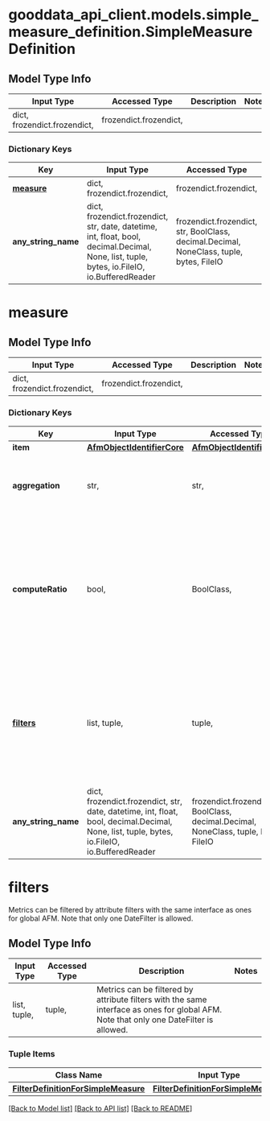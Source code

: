 # gooddata_api_client.models.simple_measure_definition.SimpleMeasureDefinition

## Model Type Info
Input Type | Accessed Type | Description | Notes
------------ | ------------- | ------------- | -------------
dict, frozendict.frozendict,  | frozendict.frozendict,  |  | 

### Dictionary Keys
Key | Input Type | Accessed Type | Description | Notes
------------ | ------------- | ------------- | ------------- | -------------
**[measure](#measure)** | dict, frozendict.frozendict,  | frozendict.frozendict,  |  | 
**any_string_name** | dict, frozendict.frozendict, str, date, datetime, int, float, bool, decimal.Decimal, None, list, tuple, bytes, io.FileIO, io.BufferedReader | frozendict.frozendict, str, BoolClass, decimal.Decimal, NoneClass, tuple, bytes, FileIO | any string name can be used but the value must be the correct type | [optional]

# measure

## Model Type Info
Input Type | Accessed Type | Description | Notes
------------ | ------------- | ------------- | -------------
dict, frozendict.frozendict,  | frozendict.frozendict,  |  | 

### Dictionary Keys
Key | Input Type | Accessed Type | Description | Notes
------------ | ------------- | ------------- | ------------- | -------------
**item** | [**AfmObjectIdentifierCore**](AfmObjectIdentifierCore.md) | [**AfmObjectIdentifierCore**](AfmObjectIdentifierCore.md) |  | 
**aggregation** | str,  | str,  | Definition of aggregation type of the metric. | [optional] must be one of ["SUM", "COUNT", "AVG", "MIN", "MAX", "MEDIAN", "RUNSUM", "APPROXIMATE_COUNT", ] 
**computeRatio** | bool,  | BoolClass,  | If true compute the percentage of given metric values (broken down by AFM attributes) to the total (not broken down). | [optional] if omitted the server will use the default value of False
**[filters](#filters)** | list, tuple,  | tuple,  | Metrics can be filtered by attribute filters with the same interface as ones for global AFM. Note that only one DateFilter is allowed. | [optional] 
**any_string_name** | dict, frozendict.frozendict, str, date, datetime, int, float, bool, decimal.Decimal, None, list, tuple, bytes, io.FileIO, io.BufferedReader | frozendict.frozendict, str, BoolClass, decimal.Decimal, NoneClass, tuple, bytes, FileIO | any string name can be used but the value must be the correct type | [optional]

# filters

Metrics can be filtered by attribute filters with the same interface as ones for global AFM. Note that only one DateFilter is allowed.

## Model Type Info
Input Type | Accessed Type | Description | Notes
------------ | ------------- | ------------- | -------------
list, tuple,  | tuple,  | Metrics can be filtered by attribute filters with the same interface as ones for global AFM. Note that only one DateFilter is allowed. | 

### Tuple Items
Class Name | Input Type | Accessed Type | Description | Notes
------------- | ------------- | ------------- | ------------- | -------------
[**FilterDefinitionForSimpleMeasure**](FilterDefinitionForSimpleMeasure.md) | [**FilterDefinitionForSimpleMeasure**](FilterDefinitionForSimpleMeasure.md) | [**FilterDefinitionForSimpleMeasure**](FilterDefinitionForSimpleMeasure.md) |  | 

[[Back to Model list]](../../README.md#documentation-for-models) [[Back to API list]](../../README.md#documentation-for-api-endpoints) [[Back to README]](../../README.md)

